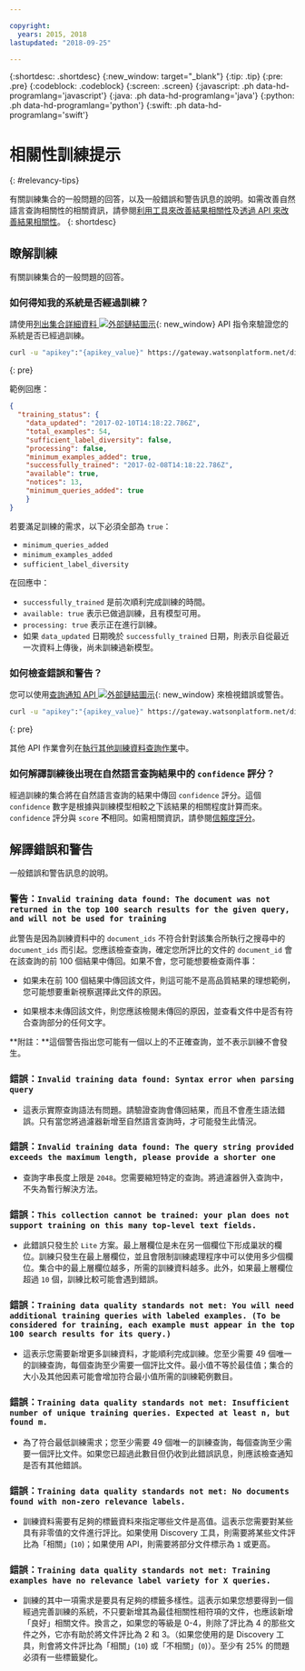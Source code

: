 ```yaml
---

copyright:
  years: 2015, 2018
lastupdated: "2018-09-25"

---
```


{:shortdesc: .shortdesc}
{:new_window: target="_blank"}
{:tip: .tip}
{:pre: .pre}
{:codeblock: .codeblock}
{:screen: .screen}
{:javascript: .ph data-hd-programlang='javascript'}
{:java: .ph data-hd-programlang='java'}
{:python: .ph data-hd-programlang='python'}
{:swift: .ph data-hd-programlang='swift'}

# 相關性訓練提示
{: #relevancy-tips}

 有關訓練集合的一般問題的回答，以及一般錯誤和警告訊息的說明。如需改善自然語言查詢相關性的相關資訊，請參閱[利用工具來改善結果相關性](/docs/services/discovery/train-tooling.html)及[透過 API 來改善結果相關性](/docs/services/discovery/train.html)。
{: shortdesc}

## 瞭解訓練

有關訓練集合的一般問題的回答。

### 如何得知我的系統是否經過訓練？

請使用[列出集合詳細資料 ![外部鏈結圖示](../../icons/launch-glyph.svg "外部鏈結圖示")](https://www.ibm.com/watson/developercloud/discovery/api/v1/?curl#list-collection-details){: new_window} API 指令來驗證您的系統是否已經過訓練。  

```bash
curl -u "apikey":"{apikey_value}" https://gateway.watsonplatform.net/discovery/api/v1/environments/{environment_id}/collections/{collection_id}?version=2017-11-07"
```
{: pre}

範例回應：

```json
{
  "training_status": {
    "data_updated": "2017-02-10T14:18:22.786Z",
    "total_examples": 54,
    "sufficient_label_diversity": false,
    "processing": false,
    "minimum_examples_added": true,
    "successfully_trained": "2017-02-08T14:18:22.786Z",
    "available": true,
    "notices": 13,
    "minimum_queries_added": true    
    }
}
```

若要滿足訓練的需求，以下必須全部為 `true`：
- `minimum_queries_added`
- `minimum_examples_added`
- `sufficient_label_diversity`   

在回應中：
- `successfully_trained` 是前次順利完成訓練的時間。
- `available: true` 表示已做過訓練，且有模型可用。
- `processing: true` 表示正在進行訓練。
-  如果 `data_updated` 日期晚於 `successfully_trained` 日期，則表示自從最近一次資料上傳後，尚未訓練過新模型。  

### 如何檢查錯誤和警告？

您可以使用[查詢通知 API ![外部鏈結圖示](../../icons/launch-glyph.svg "外部鏈結圖示")](http://www.ibm.com/watson/developercloud/discovery/api/v1/#query-notices){: new_window} 來檢視錯誤或警告。  

```bash
curl -u "apikey":"{apikey_value}" https://gateway.watsonplatform.net/discovery/api/v1/environments/{environment_id}/collections/{collection_id}/notices?version=2017-11-07"
```
{: pre}

其他 API 作業會列在[執行其他訓練資料查詢作業](/docs/services/discovery/train.html#training-data-operations)中。

### 如何解譯訓練後出現在自然語言查詢結果中的 `confidence` 評分？

經過訓練的集合將在自然語言查詢的結果中傳回 `confidence` 評分。這個 `confidence` 數字是根據與訓練模型相較之下該結果的相關程度計算而來。`confidence` 評分與 `score` **不**相同。如需相關資訊，請參閱[信賴度評分](/docs/services/discovery/train-tooling.html#confidence)。  

## 解譯錯誤和警告

一般錯誤和警告訊息的說明。

### 警告：`Invalid training data found: The document was not returned in the top 100 search results for the given query, and will not be used for training`

此警告是因為訓練資料中的 `document_ids` 不符合針對該集合所執行之搜尋中的 `document_ids` 而引起。您應該檢查查詢，確定您所評比的文件的 `document_id` 會在該查詢的前 100 個結果中傳回。如果不會，您可能想要檢查兩件事：  

- 如果未在前 100 個結果中傳回該文件，則這可能不是高品質結果的理想範例，您可能想要重新視察選擇此文件的原因。  

- 如果根本未傳回該文件，則您應該檢閱未傳回的原因，並查看文件中是否有符合查詢部分的任何文字。  

**附註：**這個警告指出您可能有一個以上的不正確查詢，並不表示訓練不會發生。  

### 錯誤：`Invalid training data found: Syntax error when parsing query`

- 這表示實際查詢語法有問題。請驗證查詢會傳回結果，而且不會產生語法錯誤。只有當您將過濾器新增至自然語言查詢時，才可能發生此情況。

### 錯誤：`Invalid training data found: The query string provided exceeds the maximum length, please provide a shorter one`

- 查詢字串長度上限是 `2048`。您需要縮短特定的查詢。將過濾器併入查詢中，不失為暫行解決方法。  

### 錯誤：`This collection cannot be trained: your plan does not support training on this many top-level text fields.`

- 此錯誤只發生於 `Lite` 方案。最上層欄位是未在另一個欄位下形成巢狀的欄位。訓練只發生在最上層欄位，並且會限制訓練處理程序中可以使用多少個欄位。集合中的最上層欄位越多，所需的訓練資料越多。此外，如果最上層欄位超過 `10` 個，訓練比較可能會遇到錯誤。 

### 錯誤：`Training data quality standards not met: You will need additional training queries with labeled examples. (To be considered for training, each example must appear in the top 100 search results for its query.)`

- 這表示您需要新增更多訓練資料，才能順利完成訓練。您至少需要 49 個唯一的訓練查詢，每個查詢至少需要一個評比文件。最小值不等於最佳值；集合的大小及其他因素可能會增加符合最小值所需的訓練範例數目。  

### 錯誤：`Training data quality standards not met: Insufficient number of unique training queries. Expected at least n, but found m.`

- 為了符合最低訓練需求；您至少需要 49 個唯一的訓練查詢，每個查詢至少需要一個評比文件。如果您已超過此數目但仍收到此錯誤訊息，則應該檢查通知是否有其他錯誤。  

### 錯誤：`Training data quality standards not met: No documents found with non-zero relevance labels.`

- 訓練資料需要有足夠的標籤資料來指定哪些文件是高值。這表示您需要對某些具有非零值的文件進行評比。如果使用 Discovery 工具，則需要將某些文件評比為「相關」(`10`)；如果使用 API，則需要將部分文件標示為 `1` 或更高。   

### 錯誤：`Training data quality standards not met: Training examples have no relevance label variety for X queries.`

- 訓練的其中一項需求是要具有足夠的標籤多樣性。這表示如果您想要得到一個經過完善訓練的系統，不只要新增其為最佳相關性相符項的文件，也應該新增「良好」相關文件。換言之，如果您的等級是 0-4，則除了評比為 4 的那些文件之外，它亦有助於將文件評比為 2 和 3。（如果您使用的是 Discovery 工具，則會將文件評比為「相關」(`10`) 或「不相關」(`0`)）。至少有 25% 的問題必須有一些標籤變化。   
